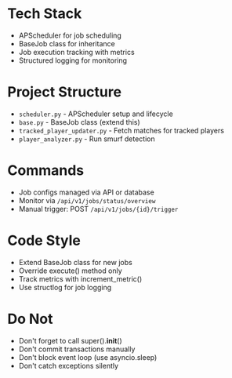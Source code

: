 # Tech Stack
- APScheduler for job scheduling
- BaseJob class for inheritance
- Job execution tracking with metrics
- Structured logging for monitoring

# Project Structure
- `scheduler.py` - APScheduler setup and lifecycle
- `base.py` - BaseJob class (extend this)
- `tracked_player_updater.py` - Fetch matches for tracked players
- `player_analyzer.py` - Run smurf detection

# Commands
- Job configs managed via API or database
- Monitor via `/api/v1/jobs/status/overview`
- Manual trigger: POST `/api/v1/jobs/{id}/trigger`

# Code Style
- Extend BaseJob class for new jobs
- Override execute() method only
- Track metrics with increment_metric()
- Use structlog for job logging

# Do Not
- Don't forget to call super().__init__()
- Don't commit transactions manually
- Don't block event loop (use asyncio.sleep)
- Don't catch exceptions silently
